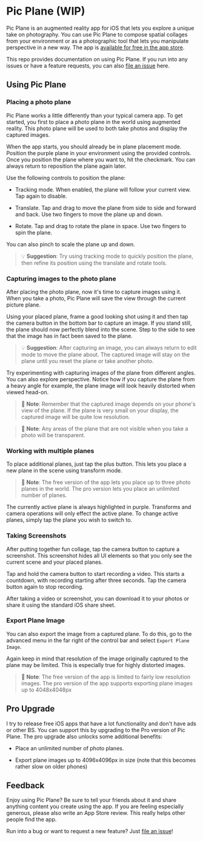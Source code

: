 # Pic Plane (WIP)

Pic Plane is an augmented reality app for iOS that lets you explore a unique take on photography. You can use Pic Plane to compose spatial collages from your environment or as a photographic tool that lets you manipulate perspective in a new way. The app is [available for free in the app store][app].

This repo provides documentation on using Pic Plane. If you run into any issues or have a feature requests, you can also [file an issue][issues] here.

## Using Pic Plane

### Placing a photo plane

Pic Plane works a little differently than your typical camera app. To get started, you first to place a photo plane in the world using augmented reality. This photo plane will be used to both take photos and display the captured images.

When the app starts, you should already be in plane placement mode. Position the purple plane in your environment using the provided controls. Once you position the plane where you want to, hit the checkmark. You can always return to reposition the plane again later.

Use the following controls to position the plane:

- Tracking mode. When enabled, the plane will follow your current view. Tap again to disable.

- Translate. Tap and drag to move the plane from side to side and forward and back. Use two fingers to move the plane up and down.

- Rotate. Tap and drag to rotate the plane in space. Use two fingers to spin the plane. 

You can also pinch to scale the plane up and down.

> 💡 **Suggestion**: Try using tracking mode to quickly position the plane, then refine its position using the translate and rotate tools.

### Capturing images to the photo plane

After placing the photo plane, now it's time to capture images using it. When you take a photo, Pic Plane will save the view through the current picture plane. 

Using your placed plane, frame a good looking shot using it and then tap the camera button in the bottom bar to capture an image. If you stand still, the plane should now perfectly blend into the scene. Step to the side to see that the image has in fact been saved to the plane.

> 💡 **Suggestion**: After capturing an image, you can always return to edit mode to move the plane about. The captured image will stay on the plane until you reset the plane or take another photo.

Try experimenting with capturing images of the plane from different angles. You can also explore perspective. Notice how if you capture the plane from a heavy angle for example, the plane image will look heavily distorted when viewed head-on.

> 🎵 **Note**: Remember that the captured image depends on your phone's view of the plane. If the plane is very small on your display, the captured image will be quite low resolution. 

> 🎵 **Note**: Any areas of the plane that are not visible when you take a photo will be transparent.


### Working with multiple planes

To place additional planes, just tap the plus button. This lets you place a new plane in the scene using transform mode.

> 🎵 **Note**: The free version of the app lets you place up to three photo planes in the world. The pro version lets you place an unlimited number of planes.

The currently active plane is always highlighted in purple. Transforms and camera operations will only effect the active plane. To change active planes, simply tap the plane you wish to switch to.

### Taking Screenshots

After putting together fun collage, tap the camera button to capture a screenshot. This screenshot hides all UI elements so that you only see the current scene and your placed planes.

Tap and hold the camera button to start recording a video. This starts a countdown, with recording starting after three seconds. Tap the camera button again to stop recording. 

After taking a video or screenshot, you can download it to your photos or share it using the standard iOS share sheet.

### Export Plane Image

You can also export the image from a captured plane. To do this, go to the advanced menu in the far right of the control bar and select `Export Plane Image`.

Again keep in mind that resolution of the image originally captured to the plane may be limited. This is especially true for highly distorted images.

> 🎵 **Note**: The free version of the app is limited to fairly low resolution images. The pro version of the app supports exporting plane images up to 4048x4048px


## Pro Upgrade

I try to release free iOS apps that have a lot functionality and don't have ads or other BS. You can support this by upgrading to the Pro version of Pic Plane. The pro upgrade also unlocks some additional benefits: 

- Place an unlimited number of photo planes.

- Export plane images up to 4096x4096px in size (note that this becomes rather slow on older phones)

## Feedback

Enjoy using Pic Plane? Be sure to tell your friends about it and share anything content you create using the app. If you are feeling especially generous, please also write an App Store review. This really helps other people find the app.

Run into a bug or want to request a new feature? Just [file an issue][issues]!

[app]: todo
[issues]: https://github.com/mattbierner/pic-plane-support/issues
